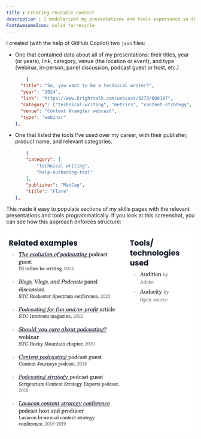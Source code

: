 ```yaml
---
title : Creating reusable content
description : I modularized my presentations and tools experience so they could display in different contexts across the site.
FontAwesomeIcon: solid fa-recycle
---
```


I created (with the help of GitHub Copilot) two `json` files:

- One that contained data about all of my presentations: their titles, year (or years), link, category, venue (the location or event), and type (webinar, in-person, panel discussion, podcast guest or host, etc.)
    ```json
        {
      "title": "So, you want to be a technical writer?",
      "year": "2024",
      "link": "https://www.brighttalk.com/webcast/9273/608187",
      "category": ["technical-writing", "metrics", "content-strategy", "marketing"],
      "venue": "Content Wrangler webcast",
      "type": "webinar"
    },
    ```
- One that listed the tools I've used over my career, with their publisher, product name, and relevant categories.

    ```json
        {
        "category": [
            "technical-writing",
            "help-authoring-tool"
        ],
        "publisher": "MadCap",
        "title": "Flare"
    },
    ```

This made it easy to populate sections of my skills pages with the relevant presentations and tools programmatically. If you look at this screenshot, you can see how this approach enforces structure:

![yeh](/assets/images/programmatic-columns.png)
